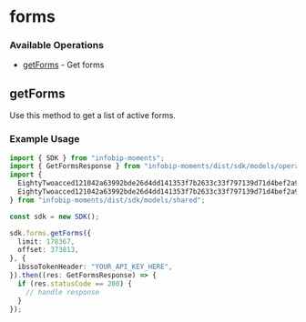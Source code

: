 # forms

### Available Operations

* [getForms](#getforms) - Get forms

## getForms

Use this method to get a list of active forms.

### Example Usage

```typescript
import { SDK } from "infobip-moments";
import { GetFormsResponse } from "infobip-moments/dist/sdk/models/operations";
import {
  EightyTwoacced121042a63992bde26d4dd141353f7b2633c33f797139d71d4bef2a93ActionAfterSubmissionTypeEnum,
  EightyTwoacced121042a63992bde26d4dd141353f7b2633c33f797139d71d4bef2a93FormElementDtoComponentEnum,
} from "infobip-moments/dist/sdk/models/shared";

const sdk = new SDK();

sdk.forms.getForms({
  limit: 178367,
  offset: 373813,
}, {
  ibssoTokenHeader: "YOUR_API_KEY_HERE",
}).then((res: GetFormsResponse) => {
  if (res.statusCode == 200) {
    // handle response
  }
});
```

